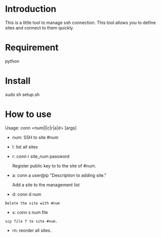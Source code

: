 Introduction
============
This is a little tool to manage ssh connection. This tool allows you to define
sites and connect to them quickly.

Requirement
===========
python

Install
==========
sudo sh setup.sh

How to use
==========
Usage: conn <num|l|c|r|a|d> [args]
   - num: SSH to site #num
   - l: list all sites
   - r: conn r site_num password

     Register public key to to the site of #num.
   - a: conn a user@ip "Description to adding site."

     Add a site to the management list
   - d: conn d num

    Delete the site with #num
   - s: conn s num file

    scp file f to site #num.
   - rn: reorder all sites.
